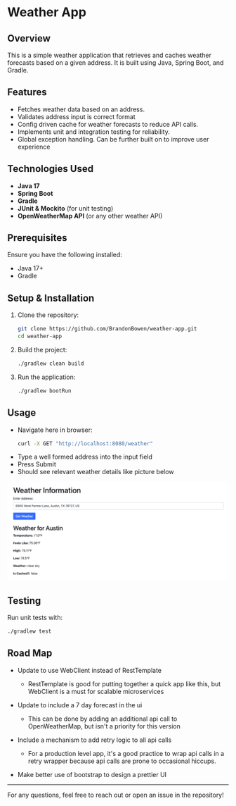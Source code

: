 # Weather App

## Overview
This is a simple weather application that retrieves and caches weather forecasts based on a given address. It is built using Java, Spring Boot, and Gradle. 

## Features
- Fetches weather data based on an address.
- Validates address input is correct format
- Config driven cache for weather forecasts to reduce API calls.
- Implements unit and integration testing for reliability.
- Global exception handling. Can be further built on to improve user experience

## Technologies Used
- **Java 17**
- **Spring Boot**
- **Gradle**
- **JUnit & Mockito** (for unit testing)
- **OpenWeatherMap API** (or any other weather API)

## Prerequisites
Ensure you have the following installed:
- Java 17+
- Gradle

## Setup & Installation
1. Clone the repository:
   ```sh
   git clone https://github.com/BrandonBowen/weather-app.git
   cd weather-app
   ```
2. Build the project:
   ```sh
   ./gradlew clean build
   ```
4. Run the application:
   ```sh
   ./gradlew bootRun
   ```

## Usage
- Navigate here in browser:
  ```sh
  curl -X GET "http://localhost:8080/weather"
  ```
- Type a well formed address into the input field 
- Press Submit
- Should see relevant weather details like picture below

![App Screenshot](assets/example.png)


## Testing
Run unit tests with:
```sh
./gradlew test
```

## Road Map

- Update to use WebClient instead of RestTemplate
     - RestTemplate is good for putting together a quick app like this, but WebClient is a must for scalable microservices

- Update to include a 7 day forecast in the ui
     - This can be done by adding an additional api call to OpenWeatherMap, but isn't a priority for this version

- Include a mechanism to add retry logic to all api calls
     - For a production level app, it's a good practice to wrap api calls in a retry wrapper because api calls are prone to occasional hiccups.

- Make better use of bootstrap to design a prettier UI

---

For any questions, feel free to reach out or open an issue in the repository!
